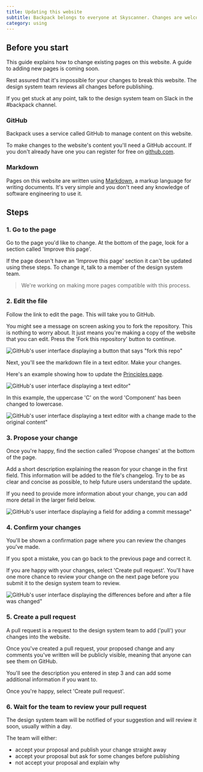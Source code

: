 ```yaml
---
title: Updating this website
subtitle: Backpack belongs to everyone at Skyscanner. Changes are welcomed from anybody.
category: using
---
```


## Before you start

This guide explains how to change existing pages on this website. A guide to adding new pages is coming soon.

Rest assured that it's impossible for your changes to break this website. The design system team reviews all changes before publishing.

If you get stuck at any point, talk to the design system team on Slack in the #backpack channel.

### GitHub

Backpack uses a service called GitHub to manage content on this website.

To make changes to the website's content you'll need a GitHub account. If you don't already have one you can register for free on [github.com](https://github.com).

### Markdown

Pages on this website are written using [Markdown](https://www.markdownguide.org/getting-started/), a markup language for writing documents. It's very simple and you don't need any knowledge of software engineering to use it.

## Steps

### 1. Go to the page

Go to the page you'd like to change. At the bottom of the page, look for a section called 'Improve this page'.

If the page doesn't have an 'Improve this page' section it can't be updated using these steps. To change it, talk to a member of the design system team.

> We're working on making more pages compatible with this process.

### 2. Edit the file

Follow the link to edit the page. This will take you to GitHub.

You might see a message on screen asking you to fork the repository. This is nothing to worry about. It just means you're making a copy of the website that you can edit. Press the 'Fork this repository' button to continue.

![GitHub's user interface displaying a button that says "fork this repo"](/website-contribution-guide/fork-this-repo.png)

Next, you'll see the markdown file in a text editor. Make your changes.

Here's an example showing how to update the [Principles page](/using/principles).

![GitHub's user interface displaying a text editor"](/website-contribution-guide/editor-view-before.png)

In this example, the uppercase 'C' on the word 'Component' has been changed to lowercase.

![GitHub's user interface displaying a text editor with a change made to the original content"](/website-contribution-guide/editor-view-after.png)

### 3. Propose your change

Once you're happy, find the section called 'Propose changes' at the bottom of the page.

Add a short description explaining the reason for your change in the first field. This information will be added to the file's changelog. Try to be as clear and concise as possible, to help future users understand the update.

If you need to provide more information about your change, you can add more detail in the larger field below.

![GitHub's user interface displaying a field for adding a commit message"](/website-contribution-guide/commit-message.png)

### 4. Confirm your changes

You'll be shown a confirmation page where you can review the changes you've made.

If you spot a mistake, you can go back to the previous page and correct it.

If you are happy with your changes, select 'Create pull request'. You'll have one more chance to review your change on the next page before you submit it to the design system team to review.

![GitHub's user interface displaying the differences before and after a file was changed"](/website-contribution-guide/compare-view.png)

### 5. Create a pull request

A pull request is a request to the design system team to add ('pull') your changes into the website.

Once you've created a pull request, your proposed change and any comments you've written will be publicly visible, meaning that anyone can see them on GitHub.

You'll see the description you entered in step 3 and can add some additional information if you want to.

Once you're happy, select 'Create pull request'.

### 6. Wait for the team to review your pull request

The design system team will be notified of your suggestion and will review it soon, usually within a day.

The team will either:

* accept your proposal and publish your change straight away
* accept your proposal but ask for some changes before publishing
* not accept your proposal and explain why

